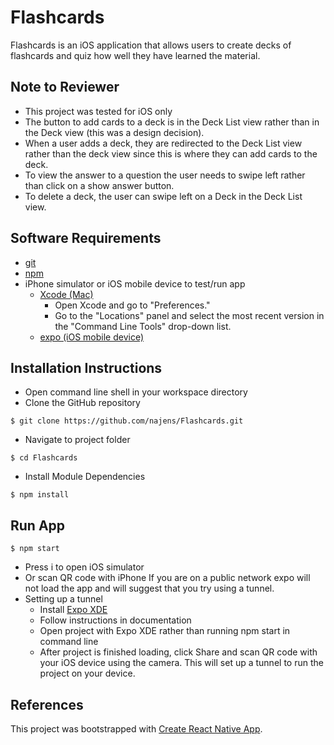 # Flashcards
Flashcards is an iOS application that allows users to create decks of flashcards and quiz how well they have learned the material.

## Note to Reviewer
- This project was tested for iOS only
- The button to add cards to a deck is in the Deck List view rather than in the Deck view (this was a design decision).
- When a user adds a deck, they are redirected to the Deck List view rather than the deck view since this is where they can add cards to the deck.
- To view the answer to a question the user needs to swipe left rather than click on a show answer button.
- To delete a deck, the user can swipe left on a Deck in the Deck List view.

## Software Requirements
- [git](https://git-scm.com/downloads)
- [npm](https://nodejs.org/en/download/)
- iPhone simulator or iOS mobile device to test/run app
  - [Xcode (Mac)](https://developer.apple.com/xcode/)
    - Open Xcode and go to "Preferences."
    - Go to the "Locations" panel and select the most recent version in the "Command Line Tools" drop-down list.
  - [expo (iOS mobile device)](https://itunes.apple.com/us/app/expo-client/id982107779)

## Installation Instructions
- Open command line shell in your workspace directory
- Clone the GitHub repository
```
$ git clone https://github.com/najens/Flashcards.git
```
- Navigate to project folder
```
$ cd Flashcards
```
- Install Module Dependencies
```
$ npm install
```

## Run App
```
$ npm start
```
- Press i to open iOS simulator
- Or scan QR code with iPhone
If you are on a public network expo will not load the app and will suggest that you try using a tunnel.
- Setting up a tunnel
  - Install [Expo XDE](https://github.com/expo/xde)
  - Follow instructions in documentation
  - Open project with Expo XDE rather than running npm start in command line
  - After project is finished loading, click Share and scan QR code with your iOS device using the camera. This will set up a tunnel to run the project on your device.

## References
This project was bootstrapped with [Create React Native App](https://github.com/react-community/create-react-native-app).
